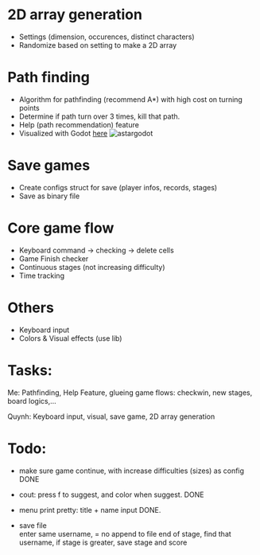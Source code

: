 # 2D array generation  
- Settings (dimension, occurences, distinct characters)
- Randomize based on setting to make a 2D array 

# Path finding  
- Algorithm for pathfinding (recommend A*) with high cost on turning points 
- Determine if path turn over 3 times, kill that path. 
- Help (path recommendation) feature
- Visualized with Godot [here](https://github.com/khuongduy354/astar-godot/tree/master)
![astargodot](https://github.com/khuongduy354/astar-godot/assets/42113313/b733d684-81f2-44bf-af3c-c1bc18b66bbd)

# Save games
- Create configs struct for save (player infos, records, stages)
- Save as binary file 


# Core game flow  
- Keyboard command -> checking -> delete cells
- Game Finish checker  
- Continuous stages (not increasing difficulty) 
- Time tracking 

# Others
- Keyboard input  
- Colors & Visual effects (use lib)

# Tasks: 
Me: Pathfinding, Help Feature, glueing game flows: checkwin, new stages, board logics,...

Quynh: Keyboard input, visual, save game, 2D array generation

 

# Todo:  
- make sure game continue, with increase difficulties (sizes) as config   DONE 
- cout: press f to suggest, and color when suggest.  DONE 
- menu print pretty: title + name input DONE. 

- save file   
enter same username, = no append  to file
end of stage, find that username, if stage is greater, save stage and score 